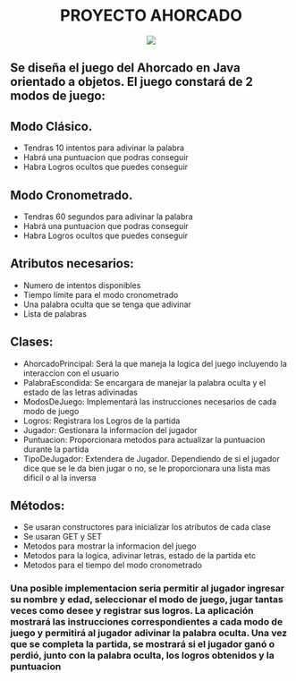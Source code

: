 <h1 align= center>PROYECTO AHORCADO</h1>
<p align = center><img src = https://play-lh.googleusercontent.com/27_vqM7JDATQmp4ZRF_WUdq9jRRtcDq7iB9Ja80FyQSKr4vSX80oif_br8LBN1jJf-c=w240-h480-rw></p>
<h2>Se diseña el juego del Ahorcado en Java orientado a objetos. El juego constará de 2 modos de juego:</h2>

 <h2>Modo Clásico.</h2>
 <ul>
   <li>Tendras 10 intentos para adivinar la palabra</li>
   <li>Habrá una puntuacion que podras conseguir</li>
   <li>Habra Logros ocultos que puedes conseguir</li>
 </ul>

 <h2>Modo Cronometrado.</h2>
 <ul>
   <li>Tendras 60 segundos para adivinar la palabra</li>
   <li>Habrá una puntuacion que podras conseguir</li>
   <li>Habra Logros ocultos que puedes conseguir</li>
 </ul>
<h2>Atributos necesarios:</h2>
<ul>
  <li>Numero de intentos disponibles</li>
  <li>Tiempo límite para el modo cronometrado</li>
  <li>Una palabra oculta que se tenga que adivinar</li>
  <li>Lista de palabras</li>
</ul>

<h2>Clases:</h2>
<ul>
  <li>AhorcadoPrincipal: Será la que maneja la logica del juego incluyendo la interaccion con el usuario</li>
  <li>PalabraEscondida: Se encargara de manejar la palabra oculta y el estado de las letras adivinadas</li>
  <li>ModosDeJuego: Implementará las instrucciones necesarios de cada modo de juego</li>
  <li>Logros: Registrara los Logros de la partida</li>
  <li>Jugador: Gestionara la informacion del jugador</li>
  <li>Puntuacion: Proporcionara metodos para actualizar la puntuacion durante la partida</li>
  <li>TipoDeJugador: Extendera de Jugador. Dependiendo de si el jugador dice que se le da bien jugar o no, se le proporcionara una lista mas dificil o al la inversa</li>
</ul>

<h2>Métodos:</h2>

<ul>
  <li>Se usaran constructores para inicializar los atributos de cada clase</li>
  <li>Se usaran GET y SET</li>
  <li>Metodos para mostrar la informacion del juego</li>
  <li>Metodos para la logica, adivinar letras, estado de la partida etc</li>
  <li>Metodos para el tiempo del modo cronometrado</li>
</ul>

<h3>Una posible implementacion seria permitir al jugador ingresar su nombre y edad, seleccionar el modo de juego, jugar tantas veces como desee y registrar sus logros. La aplicación mostrará las instrucciones correspondientes a cada modo de juego y permitirá al jugador adivinar la palabra oculta. Una vez que se completa la partida, se mostrará si el jugador ganó o perdió, junto con la palabra oculta, los logros obtenidos y la puntuacion</h3>
